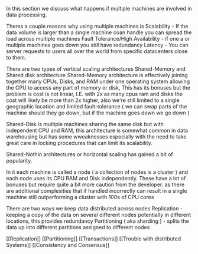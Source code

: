 In this section we discuss what happens if multiple machines are involved in data processing.

Theres a couple reasons why using multiple machines is
Scalability - If the data volume is larger than a single machine coan handle you can spread the load across multiple machines
Fault Tolerance/High Availability - if one a or multiple machines goes down you still have redundancy
Latency - You can server requests to users all over the world from specific datacenters close to them.

There are two types of vertical scaling architectures
Shared-Memory and Shared disk architecture
Shared-Memory architecture is effectively joining together many CPUs, Disks, and RAM under one operating system allowing the CPU to access any part of memory or disk, This has its bonuses but the problem is cost is not linear, I.E. with 2x as many cpus ram and disks the cost will likely be more than 2x higher, also we're still limited to a single geographic location and limited fault-tolerance ( we can swap parts of the machine should they go down, but if the machine goes down we go down )

Shared-Disk is multiple machines sharing the same disk but with independent CPU and RAM, this architecture is somewhat common in data warehousing but has some wweaknesses especially with the need to take great care in locking procedures that can limit its scalability.

Shared-Nothin architectures or horizontal scaling has gained a bit of popularity.

In it each machine is called a node ( a collection of nodes is a cluster ) and each node uses its CPU RAM and Disk independently. These have a lot of bonuses but require quite a bit more caution from the developer. as there are additional complexities that if handled incorrectly can result in a single machine still outperforming a cluster with 100s of CPU cores

There are two ways we keep data distributed across nodes
Replication  - keeping a copy of the data on several different nodes potentially in different locations, this provides redundancy
Partitioning ( aka sharding ) - splits the data up into different partitions assigned to different nodes

[[Replication]]
[[Partitioning]]
[[Transactions]]
[[Trouble with distributed Systems]]
[[Consistency and Consensus]]
